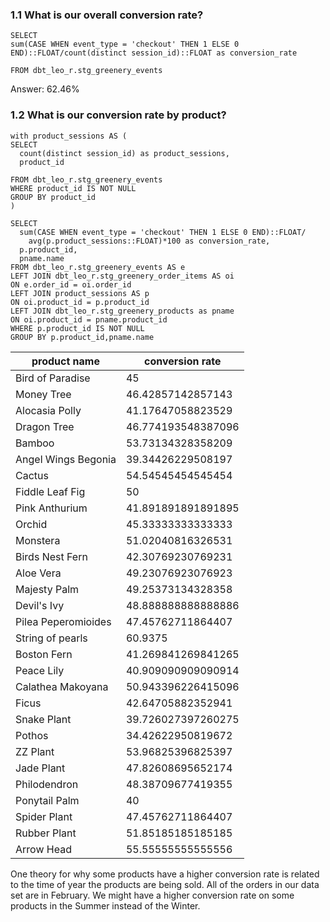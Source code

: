 ### 1.1 What is our overall conversion rate?

```
SELECT 
sum(CASE WHEN event_type = 'checkout' THEN 1 ELSE 0 END)::FLOAT/count(distinct session_id)::FLOAT as conversion_rate

FROM dbt_leo_r.stg_greenery_events
```

Answer: 62.46%

### 1.2 What is our conversion rate by product?
```
with product_sessions AS (
SELECT
  count(distinct session_id) as product_sessions,
  product_id

FROM dbt_leo_r.stg_greenery_events
WHERE product_id IS NOT NULL
GROUP BY product_id
)

SELECT 
  sum(CASE WHEN event_type = 'checkout' THEN 1 ELSE 0 END)::FLOAT/
    avg(p.product_sessions::FLOAT)*100 as conversion_rate,
  p.product_id,
  pname.name
FROM dbt_leo_r.stg_greenery_events AS e
LEFT JOIN dbt_leo_r.stg_greenery_order_items AS oi
ON e.order_id = oi.order_id
LEFT JOIN product_sessions AS p
ON oi.product_id = p.product_id
LEFT JOIN dbt_leo_r.stg_greenery_products as pname
ON oi.product_id = pname.product_id
WHERE p.product_id IS NOT NULL
GROUP BY p.product_id,pname.name
```
|product name|conversion rate|
|---|---|
|Bird of Paradise|45|
|Money Tree|46.42857142857143|
|Alocasia Polly|41.17647058823529|
|Dragon Tree|46.774193548387096|
|Bamboo|53.73134328358209|
|Angel Wings Begonia|39.34426229508197|
|Cactus|54.54545454545454|
|Fiddle Leaf Fig|50|
|Pink Anthurium|41.891891891891895|
|Orchid|45.33333333333333|
|Monstera|51.02040816326531|
|Birds Nest Fern|42.30769230769231|
|Aloe Vera|49.23076923076923|
|Majesty Palm|49.25373134328358|
|Devil's Ivy|48.888888888888886|
|Pilea Peperomioides|47.45762711864407|
|String of pearls|60.9375|
|Boston Fern|41.269841269841265|
|Peace Lily|40.909090909090914|
|Calathea Makoyana|50.943396226415096|
|Ficus|42.64705882352941|
|Snake Plant|39.726027397260275|
|Pothos|34.42622950819672|
|ZZ Plant|53.96825396825397|
|Jade Plant|47.82608695652174|
|Philodendron|48.38709677419355|
|Ponytail Palm|40|
|Spider Plant|47.45762711864407|
|Rubber Plant|51.85185185185185|
|Arrow Head|55.55555555555556|

One theory for why some products have a higher conversion rate is related to the time of year the products are being sold. All of the orders in our data set are in February. We might have a higher conversion rate on some products in the Summer instead of the Winter.